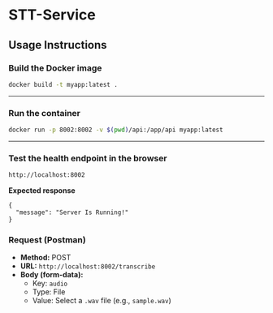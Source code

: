 # STT-Service

## Usage Instructions

### **Build the Docker image**

```bash
docker build -t myapp:latest .
```
---
### **Run the container**

```bash
docker run -p 8002:8002 -v $(pwd)/api:/app/api myapp:latest
```

---
### **Test the health endpoint in the browser**
```bash
http://localhost:8002
```
**Expected response**
```
{
  "message": "Server Is Running!"
}
```

###  **Request (Postman)**

- **Method:** POST  
- **URL:** `http://localhost:8002/transcribe`  
- **Body (form-data):**
  - Key: `audio`
  - Type: File
  - Value: Select a `.wav` file (e.g., `sample.wav`)